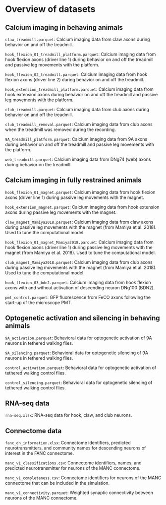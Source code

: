 # Overview of datasets
## Calcium imaging in behaving animals
`claw_treadmill.parquet`: Calcium imaging data from claw axons during behavior on and off the treadmill.  

`hook_flexion_01_treadmill_platform.parquet`: Calcium imaging data from hook flexion axons (driver line 1) during behavior on and off the treadmill and passive leg movements with the platform.

`hook_flexion_02_treadmill.parquet`: Calcium imaging data from hook flexion axons (driver line 2) during behavior on and off the treadmill.

`hook_extension_treadmill_platform.parquet`: Calcium imaging data from hook extension axons during behavior on and off the treadmill and passive leg movements with the platform.

`club_treadmill.parquet`: Calcium imaging data from club axons during behavior on and off the treadmill.

`club_treadmill_removal.parquet`: Calcium imaging data from club axons when the treadmill was removed during the recording. 

`9A_treadmill_platform.parquet`: Calcium imaging data from 9A axons during behavior on and off the treadmill and passive leg movements with the platform.

`web_treadmill.parquet`: Calcium imaging data from DNg74 (web) axons during behavior on the treadmill.

## Calcium imaging in fully restrained animals
`hook_flexion_01_magnet.parquet`: Calcium imaging data from hook flexion axons (driver line 1) during passive leg movements with the magnet. 

`hook_extension_magnet.parquet`: Calcium imaging data from hook extension axons during passive leg movements with the magnet.

`claw_magnet_Mamiya2018.parquet`: Calcium imaging data from claw axons during passive leg movements with the magnet (from Mamiya et al. 2018). Used to tune the computational model. 

`hook_flexion_01_magnet_Mamiya2018.parquet`: Calcium imaging data from hook flexion axons (driver line 1) during passive leg movements with the magnet (from Mamiya et al. 2018). Used to tune the computational model. 

`club_magnet_Mamiya2018.parquet`: Calcium imaging data from club axons during passive leg movements with the magnet (from Mamiya et al. 2018). Used to tune the computational model. 

`hook_flexion_03_bdn2.parquet`: Calcium imaging data from hook flexion axons with and without activation of descending neuron DNg100 (BDN2).

`pmt_control.parquet`: GFP fluorescence from FeCO axons following the start-up of the microscope PMT. 

## Optogenetic activation and silencing in behaving animals 
`9A_activation.parquet`: Behavioral data for optogenetic activation of 9A neurons in tethered walking flies. 

`9A_silencing.parquet`: Behavioral data for optogenetic silencing of 9A neurons in tethered walking flies. 

`control_activation.parquet`: Behavioral data for optogenetic activation of tethered walking control flies. 

`control_silencing.parquet`: Behavioral data for optogenetic silencing of tethered walking control flies. 

## RNA-seq data
`rna-seq.xlsx`: RNA-seq data for hook, claw, and club neurons. 

## Connectome data 
`fanc_dn_information.xlsx`: Connectome identifiers, predicted neurotransmitters, and community names for descending neurons of interest in the FANC connectome. 

`manc_v1_classifications.csv`: Connectome identifiers, names, and predicted neurotransmitter for neurons of the MANC connectome. 

`manc_v1_completeness.csv`: Connectome identifiers for neurons of the MANC connectome that can be included in the simulation.  

`manc_v1_connectivity.parquet`: Weighted synaptic connectivity between neurons of the MANC connectome.